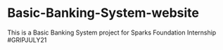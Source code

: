 # Basic-Banking-System-website
This is a Basic Banking System project for Sparks Foundation Internship #GRIPJULY21
